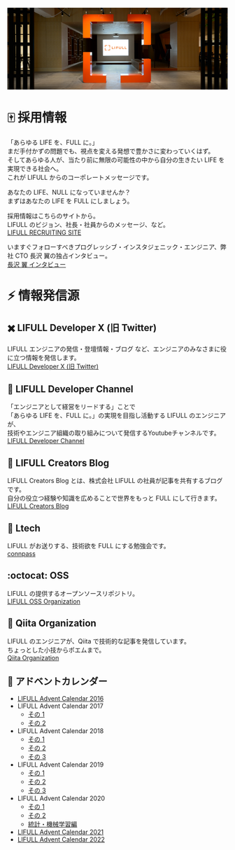 ![Entrance](https://github.com/lifull/.github/raw/main/profile/entrance.png)

# :mahjong: 採用情報

「あらゆる LIFE を、FULL に。」<br/>
まだ手付かずの問題でも、視点を変える発想で豊かさに変わっていくはず。<br/>
そしてあらゆる人が、当たり前に無限の可能性の中から自分の生きたい LIFE を実現できる社会へ。<br/>
これが LIFULL からのコーポレートメッセージです。

あなたの LIFE、NULL になっていませんか？<br/>
まずはあなたの LIFE を FULL にしましょう。

採用情報はこちらのサイトから。<br/>
LIFULL のビジョン、社長・社員からのメッセージ、など。<br/>
[LIFULL RECRUITING SITE](http://recruit.lifull.com/)

いますぐフォローすべきプログレッシブ・インスタジェニック・エンジニア、弊社 CTO 長沢 翼の独占インタビュー。<br/>
[長沢 翼 インタビュー](https://recruit.lifull.com/engineer/interview_nagasawa/)

# :zap: 情報発信源

## ✖️ LIFULL Developer X (旧 Twitter)

LIFULL エンジニアの発信・登壇情報・ブログ など、エンジニアのみなさまに役に立つ情報を発信します。<br/>
[LIFULL Developer X (旧 Twitter)](https://x.com/lifulldeveloper)

## :movie_camera: LIFULL Developer Channel

「エンジニアとして経営をリードする」ことで<br/>
「あらゆる LIFE を、FULL に。」の実現を目指し活動する LIFULL のエンジニアが、<br/>
技術やエンジニア組織の取り組みについて発信するYoutubeチャンネルです。<br/>
[LIFULL Developer Channel](https://www.youtube.com/@LIFULL_Developer_Channel)

## :penguin: LIFULL Creators Blog

LIFULL Creators Blog とは、株式会社 LIFULL の社員が記事を共有するブログです。<br/>
自分の役立つ経験や知識を広めることで世界をもっと FULL にして行きます。<br/>
[LIFULL Creators Blog](http://www.lifull.blog/)

## :pencil: Ltech

LIFULL がお送りする、技術欲を FULL にする勉強会です。<br/>
[connpass](https://lifull.connpass.com/)

## :octocat: OSS

LIFULL の提供するオープンソースリポジトリ。<br/>
[LIFULL OSS Organization](https://github.com/lifull-dev/)

## :green_book: Qiita Organization

LIFULL のエンジニアが、Qiita で技術的な記事を発信しています。<br/>
ちょっとした小技からポエムまで。<br/>
[Qiita Organization](https://qiita.com/organizations/lifull)

## :christmas_tree: アドベントカレンダー

- [LIFULL Advent Calendar 2016](https://qiita.com/advent-calendar/2016/lifull)
- LIFULL Advent Calendar 2017
  - [その 1](https://qiita.com/advent-calendar/2017/lifull)
  - [その 2](https://qiita.com/advent-calendar/2017/lifull2)
- LIFULL Advent Calendar 2018
  - [その 1](https://qiita.com/advent-calendar/2018/lifull)
  - [その 2](https://qiita.com/advent-calendar/2018/lifull2)
  - [その 3](https://qiita.com/advent-calendar/2018/lifull3)
- LIFULL Advent Calendar 2019
  - [その 1](https://qiita.com/advent-calendar/2019/lifull)
  - [その 2](https://qiita.com/advent-calendar/2019/lifull2)
  - [その 3](https://qiita.com/advent-calendar/2019/lifull3)
- LIFULL Advent Calendar 2020
  - [その 1](https://qiita.com/advent-calendar/2020/lifull)
  - [その 2](https://qiita.com/advent-calendar/2020/lifull2)
  - [統計・機械学習編](https://qiita.com/advent-calendar/2020/lifull-ml)
- [LIFULL Advent Calendar 2021](https://qiita.com/advent-calendar/2021/lifull)
- [LIFULL Advent Calendar 2022](https://qiita.com/advent-calendar/2022/lifull)
